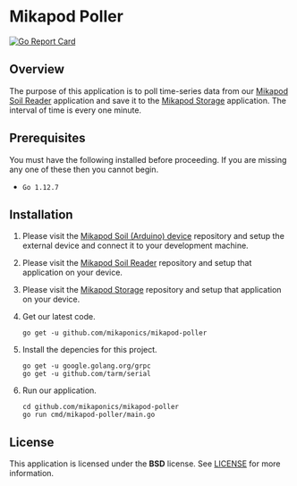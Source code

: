 # Mikapod Poller
[![Go Report Card](https://goreportcard.com/badge/github.com/mikaponics/mikapod-poller)](https://goreportcard.com/report/github.com/mikaponics/mikapod-poller)

## Overview

The purpose of this application is to poll time-series data from our [Mikapod Soil Reader](https://github.com/mikaponics/mikapod-soil-reader) application and save it to the [Mikapod Storage](https://github.com/mikaponics/mikapod-storage) application. The interval of time is every one minute.

## Prerequisites

You must have the following installed before proceeding. If you are missing any one of these then you cannot begin.

* ``Go 1.12.7``

## Installation

1. Please visit the [Mikapod Soil (Arduino) device](https://github.com/mikaponics/mikapod-soil-arduino) repository and setup the external device and connect it to your development machine.

2. Please visit the [Mikapod Soil Reader](https://github.com/mikaponics/mikapod-soil-reader) repository and setup that application on your device.

3. Please visit the [Mikapod Storage](https://github.com/mikaponics/mikapod-storage) repository and setup that application on your device.

4. Get our latest code.

    ```
    go get -u github.com/mikaponics/mikapod-poller
    ```

5. Install the depencies for this project.

    ```
    go get -u google.golang.org/grpc
    go get -u github.com/tarm/serial
    ```

6. Run our application.

    ```
    cd github.com/mikaponics/mikapod-poller
    go run cmd/mikapod-poller/main.go
    ```


## License

This application is licensed under the **BSD** license. See [LICENSE](LICENSE) for more information.
